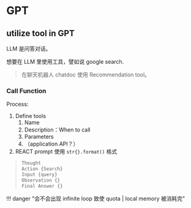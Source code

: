 # GPT


## utilize tool in GPT

LLM 是问答对话。

想要在 LLM 里使用工具，譬如说 google search.

> 在聊天机器人 chatdoc 使用 Recommendation tool。

### Call Function

Process:

1. Define tools
    1. Name
    2. Description：When to call
    3. Parameters
    4. （application API？）
2. REACT prompt
    使用 `str{}.format()` 格式

> ```python
> Thought
> Action {Search}
> Input {query}
> Observation {}
> Final Answer {}
> ```

!!! danger "会不会出现 infinite loop 致使 quota | local memory 被消耗完"
